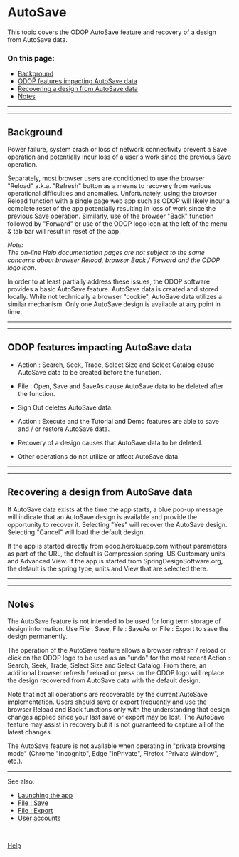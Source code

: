 # AutoSave

This topic covers the ODOP AutoSave feature and recovery of a design from AutoSave data.  

### On this page:   
 - [Background](autoSave.html#Background)  
 - [ODOP features impacting AutoSave data](autoSave.html#CreateDelete)  
 - [Recovering a design from AutoSave data](autoSave.html#Recovery)  
 - [Notes](autoSave.html#Notes)  

___

<a id="Background"></a>  
___

## Background   

Power failure, system crash or loss of network connectivity prevent a Save operation and 
potentially incur loss of a user's work since the previous Save operation.

Separately, most browser users are conditioned to use the browser "Reload" a.k.a. "Refresh" button 
as a means to recovery from various operational difficulties and anomalies. 
Unfortunately, 
using the browser Reload function with a single page web app such as ODOP 
will likely incur a complete reset of the app potentially 
resulting in loss of work since the previous Save operation. 
Similarly, use of the browser "Back" function followed by "Forward" or 
use of the ODOP logo icon at the left of the menu & tab bar
will  result in reset of the app.   

*Note:*   
*The on-line Help documentation pages are not subject to the same concerns about 
browser Reload, browser Back / Forward and the ODOP logo icon.*

In order to at least partially address these issues,
the ODOP software provides a basic AutoSave feature.
AutoSave data is created and stored locally. 
While not technically a browser "cookie",
AutoSave data utilizes a similar mechanism.
Only one AutoSave design is available at any point in time.
___

<a id="CreateDelete"></a>  
___

## ODOP features impacting AutoSave data   


- Action : Search, Seek, Trade, Select Size and Select Catalog 
cause AutoSave data to be created before the function.

- File : Open, Save and SaveAs 
cause AutoSave data to be deleted after the function.

- Sign Out deletes AutoSave data.

- Action : Execute and the Tutorial and Demo features are able to save and / or restore AutoSave data. 

- Recovery of a design causes that AutoSave data to be deleted.

- Other operations do not utilize or affect AutoSave data.

___

<a id="Recovery"></a>  
___

## Recovering a design from AutoSave data   

If AutoSave data exists at the time the app starts, 
a blue pop-up message will indicate that an AutoSave design is available
and provide the opportunity to recover it. 
Selecting "Yes" will recover the AutoSave design.
Selecting "Cancel" will load the default design.

If the app is started directly from odop.herokuapp.com without parameters as part of the URL,
the default is Compression spring, US Customary units and Advanced View.
If the app is started from SpringDesignSoftware.org,
the default is the spring type, units and View that are selected there.

___

<a id="Notes"></a>  
___

## Notes   

The AutoSave feature is not intended to be used for long term storage of design information.
Use File : Save, File : SaveAs or File : Export to save the design permanently.

The operation of the AutoSave feature allows a browser refresh / reload or click on the ODOP logo 
to be used as an "undo" for the most recent Action : Search, Seek, Trade, Select Size and Select Catalog. 
From there, an additional browser refresh / reload or press on the ODOP logo will replace the design 
recovered from AutoSave data with the default design. 

Note that not all operations are recoverable by the current AutoSave implementation. 
Users should save or export frequently and 
use the browser Reload and Back functions only with the understanding that 
design changes applied since your last save or export may be lost. 
The AutoSave feature may assist in recovery but it is not guaranteed to
capture all of the latest changes.  

The AutoSave feature is not available when operating in "private browsing mode" 
(Chrome "Incognito", Edge "InPrivate", Firefox "Private Window", etc.).

___
See also:   
  - [Launching the app](launchODOP.html)
  - [File : Save](menus.html#FileSave)   
  - [File : Export](menus.html#FileExport)   
  - [User accounts](../About/userAccounts.html)   
  
&nbsp;
 
[Help](/docs/Help)
